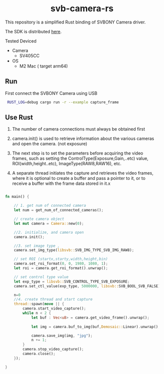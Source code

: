 <div align=center>
    <h1>svb-camera-rs</h1>
</div>

 This repository is a simplified Rust binding of SVBONY Camera driver.
 
The SDK is distributed [here](https://www.svbony.jp/downloads).

Tested Deviced
- Camera
  - SV405CC
- OS
  - M2 Mac ( target arm64) 
  
## Run

First connect the SVBONY Camera using USB

```zsh
 RUST_LOG=debug cargo run -r --example capture_frame
```
## Use Rust

1. The number of camera connections must always be obtained first

2. camera.init() is used to retrieve information about the various cameras and open the camera. (not exposure)

3. The next step is to set the parameters before acquiring the video frames, such as setting the ControlType(Exposure,Gain,..etc) value, ROI(width,height..etc), ImageType(RAW8,RAW16), etc.

4. A separate thread initiates the capture and retrieves the video frames, where it is optional to create a buffer and pass a pointer to it, or to receive a buffer with the frame data stored in it.x

```rust

fn main() {

    // 1. get num of connected camera
    let num = get_num_of_connected_cameras();

    // create camera object
    let mut camera = Camera::new(0);

    //2. initialize, and camera open
    camera.init();

    //3. set image type ,
    camera.set_img_type(libsvb::SVB_IMG_TYPE_SVB_IMG_RAW8);

    // set ROI (startx,starty,width,height,bin)
    camera.set_roi_format(0, 0, 1980, 1080, 1);
    let roi = camera.get_roi_format().unwrap();

    // set control type value
    let exp_type = libsvb::SVB_CONTROL_TYPE_SVB_EXPOSURE;
    camera.set_ctl_value(exp_type, 5000000, libsvb::SVB_BOOL_SVB_FALSE);

    n=0
    //4. create thread and start capture
    thread::spawn(move || {
        camera.start_video_capture();
        while n < 2 {
            let buf : Vec<u8> = camera.get_video_frame().unwrap();
          
            let img = camera.buf_to_img(buf,Demosaic::Linear).unwrap();

            camera.save_img(img, "jpg");
            n += 1;
        }
        camera.stop_video_capture();
        camera.close();
    });

}


```
